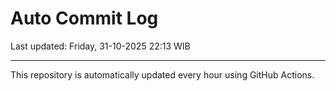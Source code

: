 # Auto Commit Log

Last updated: Friday, 31-10-2025 22:13 WIB

---

This repository is automatically updated every hour using GitHub Actions.
